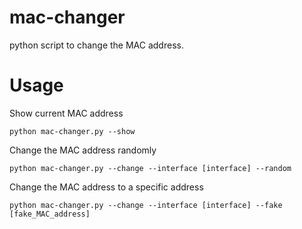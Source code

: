 # mac-changer
python script to change the MAC address.

# Usage

Show current MAC address

`python mac-changer.py --show`

Change the MAC address randomly

`python mac-changer.py --change --interface [interface] --random`

Change the MAC address to a specific address

`python mac-changer.py --change --interface [interface] --fake [fake_MAC_address]`
